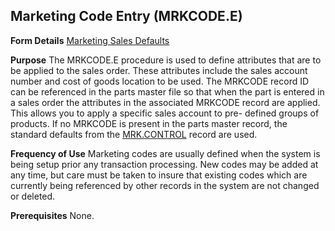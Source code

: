 ## Marketing Code Entry (MRKCODE.E)
<PageHeader />

**Form Details**
[Marketing Sales Defaults](../MRKCODE-E-1/README.md)

**Purpose**
The MRKCODE.E procedure is used to define attributes that are to be applied to
the sales order. These attributes include the sales account number and cost of
goods location to be used. The MRKCODE record ID can be referenced in the
parts master file so that when the part is entered in a sales order the
attributes in the associated MRKCODE record are applied. This allows you to
apply a specific sales account to pre- defined groups of products. If no
MRKCODE is present in the parts master record, the standard defaults from the
[MRK.CONTROL](../MRK-CONTROL/README.md) record are used.

**Frequency of Use**
Marketing codes are usually defined when the system is being setup prior any
transaction processing. New codes may be added at any time, but care must be
taken to insure that existing codes which are currently being referenced by
other records in the system are not changed or deleted.

**Prerequisites**
None.

<badge text= "Version 8.10.57 " vertical="middle" />

<PageFooter />
